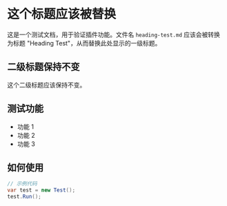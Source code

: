 # 这个标题应该被替换

这是一个测试文档，用于验证插件功能。文件名 `heading-test.md` 应该会被转换为标题 "Heading Test"，从而替换此处显示的一级标题。

## 二级标题保持不变

这个二级标题应该保持不变。

## 测试功能

- 功能 1
- 功能 2
- 功能 3

## 如何使用

```csharp
// 示例代码
var test = new Test();
test.Run();
``` 